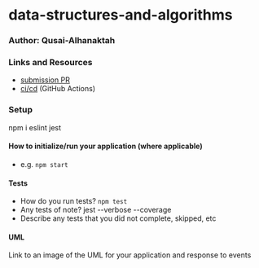 # data-structures-and-algorithms

### Author: Qusai-Alhanaktah

### Links and Resources

- [submission PR](https://github.com/401-advanced-javascript-qusaiAlhanaktah/data-structures-and-algorithms/pull/4)
- [ci/cd](https://github.com/401-advanced-javascript-qusaiAlhanaktah/data-structures-and-algorithms/actions) (GitHub Actions)


### Setup
npm i eslint jest
#### How to initialize/run your application (where applicable)

- e.g. `npm start`

#### Tests

- How do you run tests?
    `npm test`
- Any tests of note?
    jest --verbose --coverage
- Describe any tests that you did not complete, skipped, etc

#### UML

Link to an image of the UML for your application and response to events